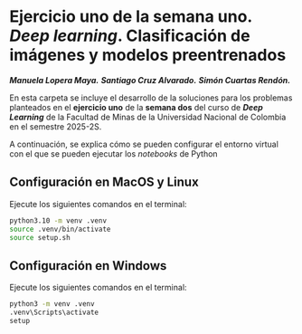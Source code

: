# **Ejercicio uno de la semana uno.** ***Deep learning***. Clasificación de imágenes y modelos preentrenados

***Manuela Lopera Maya.***
***Santiago Cruz Alvarado.***
***Simón Cuartas Rendón.***

En esta carpeta se incluye el desarrollo de la soluciones para los problemas planteados en el **ejercicio uno** de la **semana dos** del curso de ***Deep Learning*** de la Facultad de Minas de la Universidad Nacional de Colombia en el semestre 2025-2S.

A continuación, se explica cómo se pueden configurar el entorno virtual con el que se pueden ejecutar los *notebooks* de Python 

## Configuración en MacOS y Linux

Ejecute los siguientes comandos en el terminal:

```bash
python3.10 -m venv .venv
source .venv/bin/activate
source setup.sh
```

## Configuración en Windows

Ejecute los siguientes comandos en el terminal:

```bash
python3 -m venv .venv
.venv\Scripts\activate
setup
```